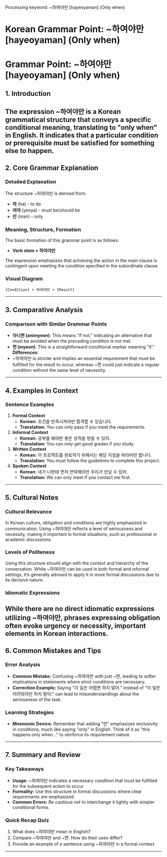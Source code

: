 Processing keyword: ~하여야만 [hayeoyaman] (Only when)
# Korean Grammar Point: ~하여야만 [hayeoyaman] (Only when)
# Grammar Point: ~하여야만 [hayeoyaman] (Only when)
## 1. Introduction
The expression ~하여야만 is a Korean grammatical structure that conveys a specific conditional meaning, translating to "only when" in English. It indicates that a particular condition or prerequisite must be satisfied for something else to happen.
---
## 2. Core Grammar Explanation
### Detailed Explanation
The structure ~하여야만 is derived from:
- **하** (ha) - to do
- **여야** (yeoya) - must be/should be
- **만** (man) - only
### Meaning, Structure, Formation
The basic formation of this grammar point is as follows:
- **Verb stem + 하여야만**
  
The expression emphasizes that achieving the action in the main clause is contingent upon meeting the condition specified in the subordinate clause.
### Visual Diagram
```
[Condition] + 하여야만 + [Result]
```
---
## 3. Comparative Analysis
### Comparison with Similar Grammar Points
- **아니면 (animyeon)**: This means "if not," indicating an alternative that must be avoided when the preceding condition is not met.
- **면 (myeon)**: This is a straightforward conditional marker meaning "if."
**Differences**:
- ~하여야만 is stricter and implies an essential requirement that must be fulfilled for the result to occur, whereas ~면 could just indicate a regular condition without the same level of necessity.
---
## 4. Examples in Context
### Sentence Examples
1. **Formal Context**  
   - **Korean:** 조건을 만족시켜야만 합격할 수 있습니다.  
   - **Translation:** You can only pass if you meet the requirements.
2. **Informal Context**  
   - **Korean:** 공부를 해야만 좋은 성적을 받을 수 있어.  
   - **Translation:** You can only get good grades if you study.
3. **Written Context**  
   - **Korean:** 이 프로젝트를 완료하기 위해서는 해당 지침을 따라야만 합니다.  
   - **Translation:** You must follow the guidelines to complete this project.
4. **Spoken Context**  
   - **Korean:** 네가 나한테 먼저 연락해야만 우리가 만날 수 있어.  
   - **Translation:** We can only meet if you contact me first.
---
## 5. Cultural Notes
### Cultural Relevance
In Korean culture, obligation and conditions are highly emphasized in communication. Using ~하여야만 reflects a level of seriousness and necessity, making it important in formal situations, such as professional or academic discussions. 
### Levels of Politeness
Using this structure should align with the context and hierarchy of the conversation. While ~하여야만 can be used in both formal and informal settings, it’s generally advised to apply it in more formal discussions due to its decisive nature.
### Idiomatic Expressions 
While there are no direct idiomatic expressions utilizing ~하여야만, phrases expressing obligation often evoke urgency or necessity, important elements in Korean interactions.
---
## 6. Common Mistakes and Tips
### Error Analysis
- **Common Mistake:** Confusing ~하여야만 with just ~면, leading to softer implications in statements where strict conditions are necessary.
- **Correction Example:** Saying "이 일은 어렵면 하지 말아." instead of "이 일은 어려워야만 하지 말아." can lead to misunderstandings about the seriousness of the task.
### Learning Strategies
- **Mnemonic Device:** Remember that adding "만" emphasizes exclusivity in conditions, much like saying "only" in English. Think of it as "this happens only when..." to reinforce its requirement nature.
---
## 7. Summary and Review
### Key Takeaways
- **Usage:** ~하여야만 indicates a necessary condition that must be fulfilled for the subsequent action to occur.
- **Formality:** Use this structure in formal discussions where clear requirements are emphasized.
- **Common Errors:** Be cautious not to interchange it lightly with simpler conditional forms.
### Quick Recap Quiz
1. What does ~하여야만 mean in English?
2. Compare ~하여야만 and ~면. How do their uses differ?
3. Provide an example of a sentence using ~하여야만 in a formal context.
---
